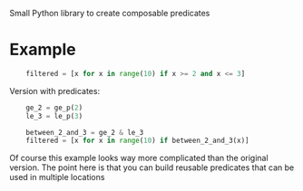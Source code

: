 Small Python library to create composable predicates

# Example

```python
    filtered = [x for x in range(10) if x >= 2 and x <= 3]
```

Version with predicates:

```python
    ge_2 = ge_p(2)
    le_3 = le_p(3)

    between_2_and_3 = ge_2 & le_3
    filtered = [x for x in range(10) if between_2_and_3(x)]
```

Of course this example looks way more complicated than the original version. The point here is that you can build
reusable predicates that can be used in multiple locations
